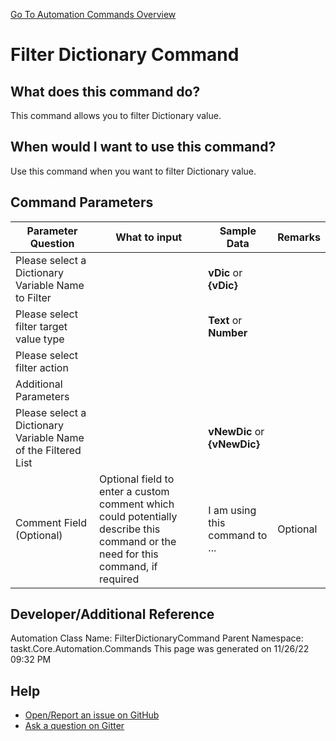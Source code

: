 <!--TITLE: Filter Dictionary Command -->
<!-- SUBTITLE: a command in the Dictionary Commands group. -->
[Go To Automation Commands Overview](/automation-commands.md)


# Filter Dictionary Command


## What does this command do?
This command allows you to filter Dictionary value.


## When would I want to use this command?
Use this command when you want to filter Dictionary value.


## Command Parameters
| Parameter Question   	| What to input  	|  Sample Data 	| Remarks  	|
| ---                    | ---               | ---           | ---       |
|Please select a Dictionary Variable Name to Filter||**vDic** or **{vDic}**||
|Please select filter target value type||**Text** or **Number**||
|Please select filter action||||
|Additional Parameters||||
|Please select a Dictionary Variable Name of the Filtered List||**vNewDic** or **{vNewDic}**||
|Comment Field (Optional)|Optional field to enter a custom comment which could potentially describe this command or the need for this command, if required|I am using this command to ...|Optional|














## Developer/Additional Reference
Automation Class Name: FilterDictionaryCommand
Parent Namespace: taskt.Core.Automation.Commands
This page was generated on 11/26/22 09:32 PM


## Help
- [Open/Report an issue on GitHub](https://github.com/rcktrncn/taskt/issues/new)
- [Ask a question on Gitter](https://gitter.im/taskt-rpa/Lobby)
